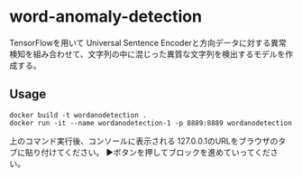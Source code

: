 # word-anomaly-detection

TensorFlowを用いて
Universal Sentence Encoderと方向データに対する異常検知を組み合わせて、文字列の中に混じった異質な文字列を検出するモデルを作成する。<br>

## Usage

```
docker build -t wordanodetection .
docker run -it --name wordanodetection-1 -p 8889:8889 wordanodetection
```

上のコマンド実行後、コンソールに表示される
127.0.0.1のURLをブラウザのタブに貼り付けてください。
▶︎ボタンを押してブロックを進めていってください。

